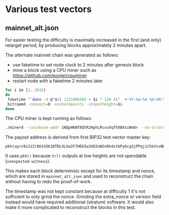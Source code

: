 # Various test vectors

## mainnet_alt.json

For easier testing the difficulty is maximally increased in the first (and only)
retarget period, by producing blocks approximately 2 minutes apart.

The alternate mainnet chain was generated as follows:
- use faketime to set node clock to 2 minutes after genesis block
- mine a block using a CPU miner such as https://github.com/pooler/cpuminer
- restart node with a faketime 2 minutes later

```sh
for i in {1..2015}
do
 faketime "`date -d @"$(( 1231006505 + $i * 120 ))"  +'%Y-%m-%d %H:%M:%S'`" \
 bitraamd -connect=0 -nocheckpoints -stopatheight=$i
done
```

The CPU miner is kept running as follows:

```sh
./minerd --coinbase-addr 1NQpH6Nf8QtR2HphLRcvuVqfhXBXsiWn8r --no-stratum --algo sha256d --no-longpoll --scantime 3 --retry-pause 1
```

The payout address is derived from first BIP32 test vector master key:

```
pkh(xprv9s21ZrQH143K3QTDL4LXw2F7HEK3wJUD2nW2nRk4stbPy6cq3jPPqjiChkVvvNKmPGJxWUtg6LnF5kejMRNNU3TGtRBeJgk33yuGBxrMPHi/44h/0h/0h/<0;1>/*)#fkjtr0yn
```

It uses `pkh()` because `tr()` outputs at low heights are not spendable (`unexpected-witness`).

This makes each block determinisic except for its timestamp and nonce, which
are stored in `mainnet_alt.json` and used to reconstruct the chain without
having to redo the proof-of-work.

The timestamp was not kept constant because at difficulty 1 it's not sufficient
to only grind the nonce. Grinding the extra_nonce or version field instead
would have required additional (stratum) software. It would also make it more
complicated to reconstruct the blocks in this test.
